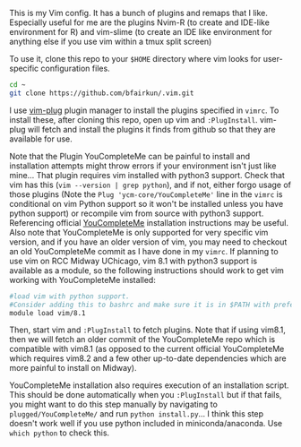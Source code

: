 This is my Vim config. It has a bunch of plugins and remaps that I like. Especially useful for me are the plugins Nvim-R (to create and IDE-like environment for R) and vim-slime (to create an IDE like environment for anything else if you use vim within a tmux split screen)

To use it, clone this repo to your `$HOME` directory where vim looks for user-specific configuration files.

```bash
cd ~
git clone https://github.com/bfairkun/.vim.git
```

I use [vim-plug](https://github.com/junegunn/vim-plug) plugin manager to install the plugins specified in `vimrc`. To install these, after cloning this repo, open up vim and `:PlugInstall`. vim-plug will fetch and install the plugins it finds from github so that they are available for use.

Note that the Plugin YouCompleteMe can be painful to install and installation attempts might throw errors if your environment isn't just like mine... That plugin requires vim installed with python3 support. Check that vim has this (`vim --version | grep python`), and if not, either forgo usage of those plugins (Note the `Plug 'ycm-core/YouCompleteMe'` line in the `vimrc` is conditional on vim Python support so it won't be installed unless you have python support) or recompile vim from source with python3 support. Referencing official [YouCompleteMe](https://github.com/ycm-core/YouCompleteMe) installation instructions may be useful. Also note that YouCompleteMe is only supported for very specific vim version, and if you have an older version of vim, you may need to checkout an old YouCompleteMe commit as I have done in my `vimrc`. If planning to use vim on RCC Midway UChicago, vim 8.1 with python3 support is available as a module, so the following instructions should work to get vim working with YouCompleteMe installed:

```bash
#load vim with python support.
#Consider adding this to bashrc and make sure it is in $PATH with preference over other vim binaries
module load vim/8.1
```

Then, start vim and `:PlugInstall` to fetch plugins. Note that if using vim8.1, then we will fetch an older commit of the YouCompleteMe repo which is compatible with vim8.1 (as opposed to the current official YouCompleteMe which requires vim8.2 and a few other up-to-date dependencies which are more painful to install on Midway). 

YouCompleteMe installation also requires execution of an installation script.  This should be done automatically when you `:PlugInstall` but if that fails, you might want to do this step manually by navigating to `plugged/YouCompleteMe/` and run `python install.py`... I think this step doesn't work well if you use python included in miniconda/anaconda. Use `which python` to check this.

